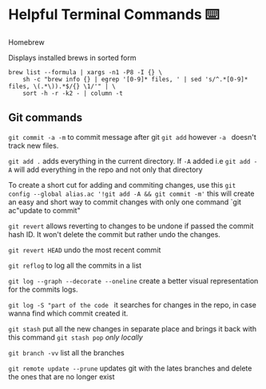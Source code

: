 # Helpful Terminal Commands ⌨️ 

Homebrew

Displays installed brews in sorted form

```
brew list --formula | xargs -n1 -P8 -I {} \
    sh -c "brew info {} | egrep '[0-9]* files, ' | sed 's/^.*[0-9]* files, \(.*\)).*$/{} \1/'" | \
    sort -h -r -k2 - | column -t
```

## Git commands 

`git commit -a -m` to commit message after git `git add` however `-a ` doesn't track new files. 

`git add .` adds everything in the current directory. If `-A` added i.e `git add -A` will add everything in the repo and not only that directory 

To create a short cut for adding and commiting changes, use this `git config --global alias.ac '!git add -A && git commit -m'` this will create an easy and short way to commit changes with only one command `git ac"update to commit"

`git revert` allows reverting to changes to be undone if passed the commit hash ID. It won't delete the commit but rather undo the changes. 

`git revert HEAD` undo the most recent commit

`git reflog` to log all the commits in a list

`git log --graph --decorate --oneline` create a better visual representation for the commits logs. 

`git log -S "part of the code ` it searches for changes in the repo, in case wanna find which commit created it. 

`git stash` put all the new changes in separate place and brings it back with this command `git stash pop` *only locally*

`git branch -vv` list all the branches 

`git remote update --prune` updates git with the lates branches and delete the ones that are no longer exist
